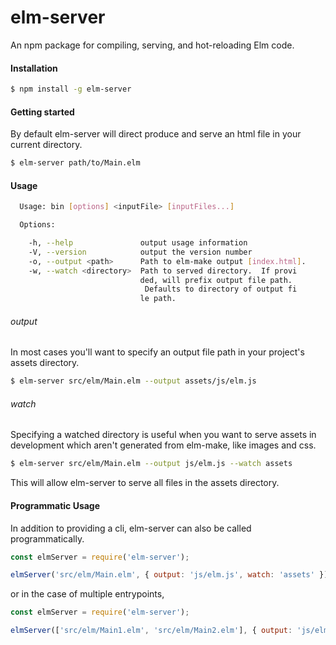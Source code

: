 # elm-server

An npm package for compiling, serving, and hot-reloading Elm code.

#### Installation

```sh
$ npm install -g elm-server
```

#### Getting started
By default elm-server will direct produce and serve an html file in your current directory.

```sh
$ elm-server path/to/Main.elm
```

#### Usage

```sh
  Usage: bin [options] <inputFile> [inputFiles...]

  Options:

    -h, --help               output usage information
    -V, --version            output the version number
    -o, --output <path>      Path to elm-make output [index.html].
    -w, --watch <directory>  Path to served directory.  If provi
                             ded, will prefix output file path.
                              Defaults to directory of output fi
                             le path.
```

###### output

In most cases you'll want to specify an output file path in your project's assets directory.

```sh
$ elm-server src/elm/Main.elm --output assets/js/elm.js
```

###### watch

Specifying a watched directory is useful when you want to serve assets in development which aren't generated from elm-make, like images and css.

```sh
$ elm-server src/elm/Main.elm --output js/elm.js --watch assets
```

This will allow elm-server to serve all files in the assets directory.

#### Programmatic Usage

In addition to providing a cli, elm-server can also be called programmatically.

```javascript
const elmServer = require('elm-server');

elmServer('src/elm/Main.elm', { output: 'js/elm.js', watch: 'assets' });
```

or in the case of multiple entrypoints,

```javascript
const elmServer = require('elm-server');

elmServer(['src/elm/Main1.elm', 'src/elm/Main2.elm'], { output: 'js/elm.js', watch: 'assets' });
```
